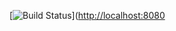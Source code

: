 [![Build Status](http://https://8b1390782b3e.ngrok-free.app/buildStatus/icon?job=deployment)]([http://localhost:8080](https://8b1390782b3e.ngrok-free.app/job/deployment/)

